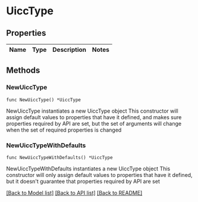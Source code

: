 # UiccType

## Properties

Name | Type | Description | Notes
------------ | ------------- | ------------- | -------------

## Methods

### NewUiccType

`func NewUiccType() *UiccType`

NewUiccType instantiates a new UiccType object
This constructor will assign default values to properties that have it defined,
and makes sure properties required by API are set, but the set of arguments
will change when the set of required properties is changed

### NewUiccTypeWithDefaults

`func NewUiccTypeWithDefaults() *UiccType`

NewUiccTypeWithDefaults instantiates a new UiccType object
This constructor will only assign default values to properties that have it defined,
but it doesn't guarantee that properties required by API are set


[[Back to Model list]](../README.md#documentation-for-models) [[Back to API list]](../README.md#documentation-for-api-endpoints) [[Back to README]](../README.md)


